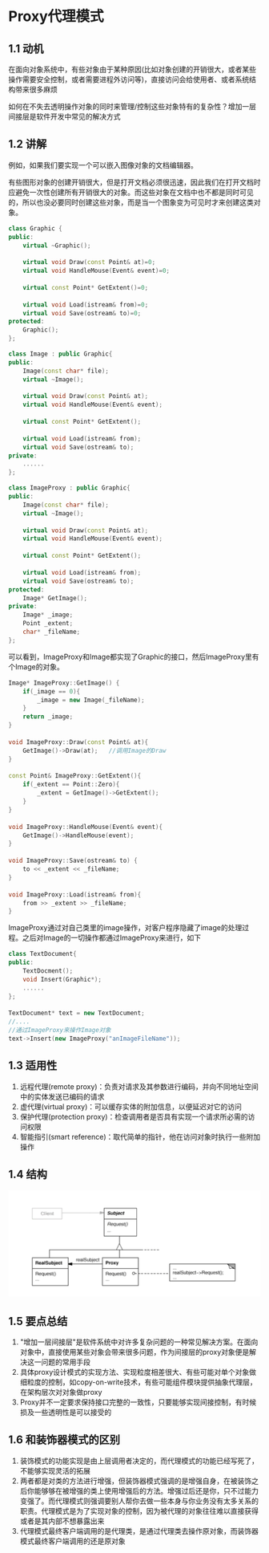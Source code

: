 # Proxy代理模式

## 1.1 动机

在面向对象系统中，有些对象由于某种原因(比如对象创建的开销很大，或者某些操作需要安全控制，或者需要进程外访问等)，直接访问会给使用者、或者系统结构带来很多麻烦

如何在不失去透明操作对象的同时来管理/控制这些对象特有的复杂性？增加一层间接层是软件开发中常见的解决方式

## 1.2 讲解

例如，如果我们要实现一个可以嵌入图像对象的文档编辑器。

有些图形对象的创建开销很大，但是打开文档必须很迅速，因此我们在打开文档时应避免一次性创建所有开销很大的对象。而这些对象在文档中也不都是同时可见的，所以也没必要同时创建这些对象，而是当一个图象变为可见时才来创建这类对象。

```c++
class Graphic {
public:
    virtual ~Graphic();
    
    virtual void Draw(const Point& at)=0;
    virtual void HandleMouse(Event& event)=0;
    
    virtual const Point* GetExtent()=0;
    
    virtual void Load(istream& from)=0;
    virtual void Save(ostream& to)=0;
protected:
    Graphic();
};
```

```c++
class Image : public Graphic{
public:
    Image(const char* file);
    virtual ~Image();
    
    virtual void Draw(const Point& at);
    virtual void HandleMouse(Event& event);
    
    virtual const Point* GetExtent();
    
    virtual void Load(istream& from);
    virtual void Save(ostream& to);
private:
    ......
};
```

```c++
class ImageProxy : public Graphic{
public:
    Image(const char* file);
    virtual ~Image();
    
    virtual void Draw(const Point& at);
    virtual void HandleMouse(Event& event);
    
    virtual const Point* GetExtent();
    
    virtual void Load(istream& from);
    virtual void Save(ostream& to);
protected:
    Image* GetImage();
private:
    Image* _image;
    Point _extent;
    char* _fileName;
};


```

可以看到，ImageProxy和Image都实现了Graphic的接口，然后ImageProxy里有个Image的对象。

```c++
Image* ImageProxy::GetImage() {
    if(_image == 0){
		_image = new Image(_fileName);
    }
    return _image;
}

void ImageProxy::Draw(const Point& at){
    GetImage()->Draw(at);	//调用Image的Draw
}

const Point& ImageProxy::GetExtent(){
    if(_extent == Point::Zero){
        _extent = GetImage()->GetExtent();
    }
}

void ImageProxy::HandleMouse(Event& event){
    GetImage()->HandleMouse(event);
}

void ImageProxy::Save(ostream& to) {
	to << _extent << _fileName;
}

void ImageProxy::Load(istream& from){
    from >> _extent >> _fileName;
}
```

ImageProxy通过对自己类里的image操作，对客户程序隐藏了image的处理过程。之后对Image的一切操作都通过ImageProxy来进行，如下

```C++
class TextDocument{
public:
    TextDocment();
    void Insert(Graphic*);
    ......
};

TextDocument* text = new TextDocument;
//....
//通过ImageProxy来操作Image对象
text->Insert(new ImageProxy("anImageFileName"));
```

## 1.3 适用性

1. 远程代理(remote proxy)：负责对请求及其参数进行编码，并向不同地址空间中的实体发送已编码的请求
2. 虚代理(virtual proxy)：可以缓存实体的附加信息，以便延迟对它的访问
3. 保护代理(protection proxy)：检查调用者是否具有实现一个请求所必需的访问权限
4. 智能指引(smart reference)：取代简单的指针，他在访问对象时执行一些附加操作

## 1.4 结构

![](../img/代理模式结构.png)

## 1.5 要点总结

1. "增加一层间接层"是软件系统中对许多复杂问题的一种常见解决方案。在面向对象中，直接使用某些对象会带来很多问题，作为间接层的proxy对象便是解决这一问题的常用手段
2. 具体proxy设计模式的实现方法、实现粒度相差很大、有些可能对单个对象做细粒度的控制，如copy-on-write技术，有些可能组件模块提供抽象代理层，在架构层次对对象做proxy
3. Proxy并不一定要求保持接口完整的一致性，只要能够实现间接控制，有时候损及一些透明性是可以接受的

## 1.6 和装饰器模式的区别

1. 装饰模式的功能实现是由上层调用者决定的，而代理模式的功能已经写死了，不能够实现灵活的拓展
2. 两者都是对类的方法进行增强，但装饰器模式强调的是增强自身，在被装饰之后你能够够在被增强的类上使用增强后的方法。增强过后还是你，只不过能力变强了。而代理模式则强调要别人帮你去做一些本身与你业务没有太多关系的职责。代理模式是为了实现对象的控制，因为被代理的对象往往难以直接获得或者是其内部不想暴露出来
3. 代理模式最终客户端调用的是代理类，是通过代理类去操作原对象，而装饰器模式最终客户端调用的还是原对象

